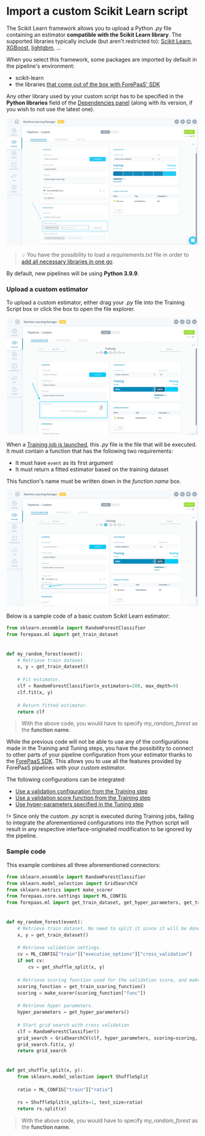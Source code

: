 # Import a custom Scikit Learn script

The Scikit Learn framework allows you to upload a Python *.py* file containing an estimator **compatible with the Scikit Learn library**. The supported libraries typically include (but aren't restricted to): [Scikit Learn](https://scikit-learn.org/), [XGBoost](https://xgboost.readthedocs.io/en/latest/), [lightgbm](https://lightgbm.readthedocs.io/en/latest/), ...

When you select this framework, some packages are imported by default in the pipeline's environment:
- scikit-learn
- the libraries [that come out of the box with ForePaaS' SDK](https://forepaas-sdk.readthedocs.io/en/latest/index.html)

Any other library used by your custom script has to be specified in the **Python libraries** field of the [Dependencies panel](/en/product/ml/pipelines/configure/training/dependencies) (along with its version, if you wish to not use the latest one).

![machinelearning](picts/custom-libraries.png)

> 💡 You have the possibility to load a *requirements.txt* file in order to [add all necessary libraries in one go](/en/product/ml/pipelines/configure/training/dependencies.md?id=import-a-requirementstxt-file).

By default, new pipelines will be using **Python 3.9.9**.

### Upload a custom estimator
To upload a custom estimator, either drag your *.py* file into the Training Script box or click the box to open the file explorer.

![machinelearning](picts/custom-training.png)

When a [Training job is launched](/en/product/ml/pipelines/execute/index.md?id=training-jobs), this *.py* file is the file that will be executed. It must contain a function that has the following two requirements: 
* It must have `event` as its first argument
* It must return a fitted estimator based on the training dataset

This function's name must be written down in the *function name* box.

![machinelearning](picts/custom-func-name.png)

Below is a sample code of a basic custom Scikit Learn estimator:

```py
from sklearn.ensemble import RandomForestClassifier
from forepaas.ml import get_train_dataset


def my_random_forest(event):
    # Retrieve train dataset.
    x, y = get_train_dataset()

    # Fit estimator.
    clf = RandomForestClassifier(n_estimators=200, max_depth=9)
    clf.fit(x, y)

    # Return fitted estimator.
    return clf
```
> With the above code, you would have to specify *my_random_forest* as the **function name**.

While the previous code will not be able to use any of the configurations made in the Training and Tuning steps, you have the possibility to connect to other parts of your pipeline configuration from your estimator thanks to the [ForePaaS SDK](/en/technical/sdk/dpe/index). This allows you to use all the features provided by ForePaaS pipelines with your custom estimator. 

The following configurations can be integrated:

* [Use a validation configuration from the Training step](/en/product/ml/pipelines/configure/training/custom-estimator.md?id=use-a-validation-configuration)
* [Use a validation score function from the Training step](/en/product/ml/pipelines/configure/training/custom-estimator.md?id=use-a-validation-score-function)
* [Use hyper-parameters specified in the Tuning step](/en/product/ml/pipelines/configure/training/custom-estimator.md?id=use-hyper-parameters)

!>
Since only the custom *.py* script is executed during Training jobs, failing to integrate the aforementioned configurations into the Python script will result in any respective interface-originated modification to be ignored by the pipeline.



### Sample code
This example combines all three aforementioned connectors:

```py
from sklearn.ensemble import RandomForestClassifier
from sklearn.model_selection import GridSearchCV
from sklearn.metrics import make_scorer
from forepaas.core.settings import ML_CONFIG
from forepaas.ml import get_train_dataset, get_hyper_parameters, get_train_scoring_function


def my_random_forest(event):
    # Retrieve train dataset. No need to split it since it will be done by cross validation
    x, y = get_train_dataset()

    # Retrieve validation settings.
    cv = ML_CONFIG["train"]["execution_options"]["cross_validation"]
    if not cv:
        cv = get_shuffle_split(x, y)

    # Retrieve scoring function used for the validation score, and make it compatible with scikit's gridSearchCV
    scoring_function = get_train_scoring_function()
    scoring = make_scorer(scoring_function["func"])
 
    # Retrieve hyper parameters.
    hyper_parameters = get_hyper_parameters()

    # Start grid search with cross validation
    clf = RandomForestClassifier()
    grid_search = GridSearchCV(clf, hyper_parameters, scoring=scoring, cv=cv, return_train_score=True)
    grid_search.fit(x, y)
    return grid_search


def get_shuffle_split(x, y):
    from sklearn.model_selection import ShuffleSplit

    ratio = ML_CONFIG["train"]["ratio"]

    rs = ShuffleSplit(n_splits=1, test_size=ratio)
    return rs.split(x)
```

> With the above code, you would have to specify *my_random_forest* as the **function name**.